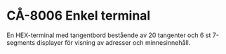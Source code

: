 # CÅ-8006 Enkel terminal
En HEX-terminal med tangentbord bestående av 20 tangenter och 6 st 7-segments displayer för visning av adresser och minnesinnehåll. 